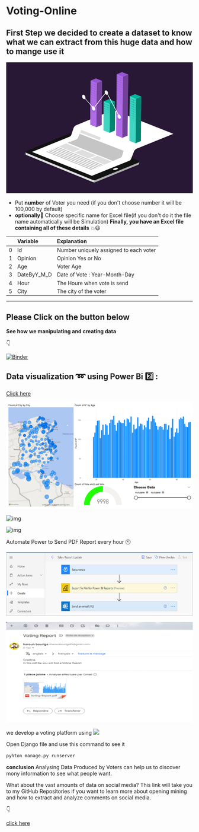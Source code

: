 # Voting-Online

## First Step we decided to create a dataset to know what we can extract from this huge data and how to mange use it

![img](images/gif.gif)

- Put **number** of Voter you need (if you don't choose number it will be 100,000 by default)
- **optionally**:rose: Choose specific name for Excel file(if you don't do it the file name automatically will be Simulation)
  **Finally, you have an Excel file containing all of these details** :boom::smiley:

|     | Variable    | Explanation                            |
| --: | :---------- | :------------------------------------- |
|   0 | Id          | Number uniquely assigned to each voter |
|   1 | Opinion     | Opinion Yes or No                      |
|   2 | Age         | Voter Age                              |
|   3 | DateByY_M_D | Date of Vote : Year-Month-Day          |
|   4 | Hour        | The Houre when vote is send            |
|   5 | City        | The city of the voter                  |

---

<h2>Please Click on the button below  </h1>

**See how we manipulating and creating data**

:point_down:

[![Binder](https://mybinder.org/badge_logo.svg)](https://mybinder.org/v2/gh/HarounTheGreat/Voting-System/main?filepath=index.ipynb)

## Data visualization :loop: using Power Bi :two: :

[Click here](https://drive.google.com/drive/folders/1lzlbsA1hEccba5gHoPWEhuBA5Et1lC-U?usp=share_link)

![img](images/Resultat.jpg)


![img](images/2.gif)

![img](images/3.gif)

Automate Power to Send PDF Report every hour :clock10:

![img](images/capture.png)

![img](images/Picture2.png)

we develop a voting platform using <img height="30" src='https://logos-download.com/wp-content/uploads/2019/06/Django_Logo.png' /> 

Open Django file and use this command to see it


```python
pyhton manage.py runserver
```

<!-- ![img](images/data.gif) -->


**conclusion**
Analysing Data Produced by Voters can help us to discover mony information to see what people want.

What about the vast amounts of data on social media? This link will take you to my GitHub Repositories if you want to learn more about opening mining and how to extract and analyze comments on social media.

:point_down:

[click here](https://github.com/HarounTheGreat/Data-Analytics)

